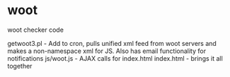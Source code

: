 woot
====

woot checker code

getwoot3.pl - Add to cron, pulls unified xml feed from woot servers and makes a non-namespace xml for JS.  Also has email functionality for notifications
js/woot.js - AJAX calls for index.html
index.html - brings it all together


